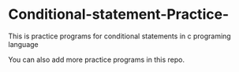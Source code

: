 # Conditional-statement-Practice-
This is practice programs for conditional statements in c programing language

You can also add more practice programs in this repo.
